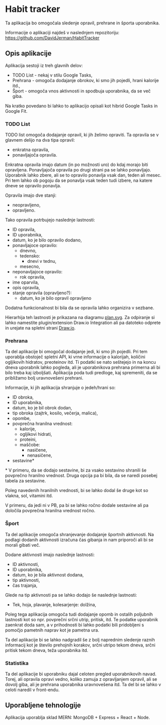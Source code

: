 # Habit tracker

Ta aplikacija bo omogočala sledenje opravil, prehrane in športa uporabnika.

Informacije o aplikaciji najdeš v naslednjem repozitoriju:
<https://github.com/DavidJerman/HabitTracker>

## Opis aplikacije

Aplikacija sestoji iz treh glavnih delov:

- TODO List - nekaj v stilu Google Tasks,
- Prehrana - omogoča dodajanje obrokov, ki smo jih pojedli, hrani kalorije itd.,
- Šport - omogoča vnos aktivnosti in spodbuja uporabnika, da se več giba.

Na kratko povedano bi lahko to aplikacijo opisali kot hibrid Google Tasks in Google Fit.

### TODO List

TODO list omogoča dodajanje opravil, ki jih želimo opraviti. Ta opravila se v glavnem delijo
na dva tipa opravil:

- enkratna opravila,
- ponavljajoča opravila.

Enkratna opravila imajo datum (in po možnosti uro) do kdaj morajo biti opravljena. Ponavljajoča
opravila po drugi strani pa se lahko ponavljajo. Uporabnik lahko zbere, ali se to opravilo
ponavlja vsak dan, teden ali mesec. Pri tem lahko ob pogoju da se ponavlja vsak teden tudi
izbere, na katere dneve se opravilo ponavlja.

Opravila imajo dve stanji:

- neopravljeno,
- opravljeno.

Tako opravila potrbujejo naslednje lastnosti:

- ID opravila,
- ID uporabnika,
- datum, ko je bilo opravilo dodano,
- ponavljajoce opravilo:
  - dnevno,
  - tedensko:
    - dnevi v tednu,
  - mesecno,
- neponavljajoce opravilo:
  - rok opravila,
- ime oparvila,
- opis opravila,
- stanje opravila (opravljeno?):
  - datum, ko je bilo opravil opravljeno

Dodatna funkcionalnost bi bila da se opravila lahko organizira v sezbane.

Hierarhija teh lastnosti je prikazana na diagramu [plan.svg](docs/plan.svg). Za odpiranje si
lahko namestite plugin/extension Draw.io Integration ali pa datoteko odprete in urejate na
spletni strani [Draw.io](https://app.diagrams.net/).

### Prehrana

Ta del aplikacije bi omogočal dodajanje jedi, ki smo jih pojedli. Pri tem uporablja obstoječ
spletni API, ki vrne informacije o kalorijah, količini ogljikovih hidratov, preoteinov itd. Ti
podatki se nato seštejejo in na koncu dneva uporabnik lahko pogleda, ali je uporabnikova
prehrana primerna ali bi bilo treba kaj izboljšati. Aplikacija poda tudi predloge, kaj spremeniti,
da se približamo bolj uravnovešeni prehrani.

Informacije, ki jih aplikacija shranjuje o jedeh/hrani so:

- ID obroka,
- ID uporabnika,
- datum, ko je bil obrok dodan,
- tip obroka (zajtrk, kosilo, večerja, malica),
- opombe,
- povprečna hranilna vrednost:
  - kalorije,
  - ogljikovi hidrati,
  - proteini,
  - maščobe:
    - nasičene,
    - nenasičene,
- sestavine*

\* V primeru, da se dodajo sestavine, bi za vsako sestavino shranili še povprečno hranilno vrednost.
   Druga opcija pa bi bila, da se naredi posebej tabela za sestavine.

Poleg navedenih hranilnih vrednosti, bi se lahko dodal še druge kot so vlakna, sol, vitamini itd.

V primeru, da jedi ni v PB, pa bi se lahko ročno dodale sestavine ali pa določila povprečna
hranilna vrednost ročno.

### Šport

Ta del aplikacije omogoča shranjevanje dodajanje športnih aktivnosti. Na podlagi dodanih
aktivnosti izračuna čas gibanja in nam priporoči ali bi se morali gibati več.

Dodane aktivnosti imajo naslednje lastnosti:

- ID aktivnosti,
- ID uporabnika,
- datum, ko je bila aktivnost dodana,
- tip aktivnosti,
- čas trajanja,

Glede na tip aktivnosti pa se lahko dodajo še naslednje lastnosti:

- Tek, hoja, plavanje, kolesarjenje: dolžina,

Poleg tega aplikacija omogoča tudi dodajanje opomb in ostalih poljubnih lastnosti kot so
npr. povprečni srčni utrip, pritisk, itd. Te podatke uporabnik zaenkrat doda sam, a v
prihodnosti bi lahko podatki bili pridobljeni s pomočjo pametnih naprav kot je pametna
ura.

Ta del aplikacije bi se lahko nadgradil še z bolj naprednim sledenje raznih informacij
kot je število prehojnih korakov, srčni utripo tekom dneva, srčni pritisk tekom dneva,
teža uporabnika itd.

### Statistika

Ta del aplikacije bi uporabniku dajal celoten pregled uporabnikovih navad. Torej, ali
opravila opravi vedno, koliko zamuja z opravljanjem opravil, ali se dovolj giba, ali je
prehrana uporabnika uravnovešena itd. Ta del bi se lahko v celoti naredil v front-endu.

## Uporabljene tehnologije

Aplikacija uporablja sklad MERN: MongoDB + Express + React + Node.
